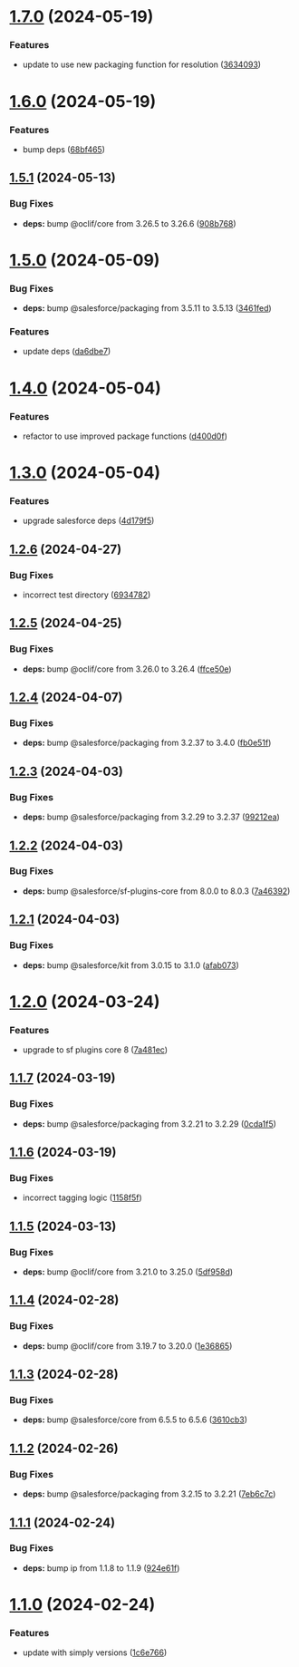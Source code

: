 # [1.7.0](https://github.com/SimplySF/simply-package/compare/1.6.0...1.7.0) (2024-05-19)


### Features

* update to use new packaging function for resolution ([3634093](https://github.com/SimplySF/simply-package/commit/363409370f8dcbbfe27898cbe788f0b8ad3ee99b))



# [1.6.0](https://github.com/SimplySF/simply-package/compare/1.5.1...1.6.0) (2024-05-19)


### Features

* bump deps ([68bf465](https://github.com/SimplySF/simply-package/commit/68bf465b7b8bdd9679e520507c24a3b598396584))



## [1.5.1](https://github.com/SimplySF/simply-package/compare/1.5.0...1.5.1) (2024-05-13)


### Bug Fixes

* **deps:** bump @oclif/core from 3.26.5 to 3.26.6 ([908b768](https://github.com/SimplySF/simply-package/commit/908b768da2e67686ce2b2ca0aac20e1faa70e0a4))



# [1.5.0](https://github.com/SimplySF/simply-package/compare/1.4.0...1.5.0) (2024-05-09)


### Bug Fixes

* **deps:** bump @salesforce/packaging from 3.5.11 to 3.5.13 ([3461fed](https://github.com/SimplySF/simply-package/commit/3461fedf0a8af8430892d674a22e387a81d45914))


### Features

* update deps ([da6dbe7](https://github.com/SimplySF/simply-package/commit/da6dbe74c696c7f41bdaa822bc5a426f9f1c339d))



# [1.4.0](https://github.com/SimplySF/simply-package/compare/1.3.0...1.4.0) (2024-05-04)


### Features

* refactor to use improved package functions ([d400d0f](https://github.com/SimplySF/simply-package/commit/d400d0fc318389e1154481b600e64d69af7ccbf4))



# [1.3.0](https://github.com/SimplySF/simply-package/compare/1.2.6...1.3.0) (2024-05-04)


### Features

* upgrade salesforce deps ([4d179f5](https://github.com/SimplySF/simply-package/commit/4d179f5ecb53a9212eae999108d451645f4d917c))



## [1.2.6](https://github.com/SimplySF/simply-package/compare/1.2.5...1.2.6) (2024-04-27)


### Bug Fixes

* incorrect test directory ([6934782](https://github.com/SimplySF/simply-package/commit/6934782ddade422faa44f0bbdda4d74b10b56a5c))



## [1.2.5](https://github.com/SimplySF/simply-package/compare/1.2.4...1.2.5) (2024-04-25)


### Bug Fixes

* **deps:** bump @oclif/core from 3.26.0 to 3.26.4 ([ffce50e](https://github.com/SimplySF/simply-package/commit/ffce50eac231eb68013b7a596019635782355f08))



## [1.2.4](https://github.com/SimplySF/simply-package/compare/1.2.3...1.2.4) (2024-04-07)


### Bug Fixes

* **deps:** bump @salesforce/packaging from 3.2.37 to 3.4.0 ([fb0e51f](https://github.com/SimplySF/simply-package/commit/fb0e51f31bb3d12316860d81c4c0dfed2525f269))



## [1.2.3](https://github.com/SimplySF/simply-package/compare/1.2.2...1.2.3) (2024-04-03)


### Bug Fixes

* **deps:** bump @salesforce/packaging from 3.2.29 to 3.2.37 ([99212ea](https://github.com/SimplySF/simply-package/commit/99212ea64af2dc8bc91b979daf9c03854e2ab264))



## [1.2.2](https://github.com/SimplySF/simply-package/compare/1.2.1...1.2.2) (2024-04-03)


### Bug Fixes

* **deps:** bump @salesforce/sf-plugins-core from 8.0.0 to 8.0.3 ([7a46392](https://github.com/SimplySF/simply-package/commit/7a46392d40b624b46fad9b2f26e6c1667229a96c))



## [1.2.1](https://github.com/SimplySF/simply-package/compare/1.2.0...1.2.1) (2024-04-03)


### Bug Fixes

* **deps:** bump @salesforce/kit from 3.0.15 to 3.1.0 ([afab073](https://github.com/SimplySF/simply-package/commit/afab0733d2451a5a971a3c140242fb819237bf09))



# [1.2.0](https://github.com/SimplySF/simply-package/compare/1.1.7...1.2.0) (2024-03-24)


### Features

* upgrade to sf plugins core 8 ([7a481ec](https://github.com/SimplySF/simply-package/commit/7a481ec2fce94db8002ed4fbc059dc6faaad598d))



## [1.1.7](https://github.com/SimplySF/simply-package/compare/1.1.6...1.1.7) (2024-03-19)


### Bug Fixes

* **deps:** bump @salesforce/packaging from 3.2.21 to 3.2.29 ([0cda1f5](https://github.com/SimplySF/simply-package/commit/0cda1f5defb84fe3eac45e2dcb1ae8063ec6a672))



## [1.1.6](https://github.com/SimplySF/simply-package/compare/1.1.5...1.1.6) (2024-03-19)


### Bug Fixes

* incorrect tagging logic ([1158f5f](https://github.com/SimplySF/simply-package/commit/1158f5fd2b2b42d1d75aab469df4d1085caf9494))



## [1.1.5](https://github.com/SimplySF/simply-package/compare/1.1.4...1.1.5) (2024-03-13)


### Bug Fixes

* **deps:** bump @oclif/core from 3.21.0 to 3.25.0 ([5df958d](https://github.com/SimplySF/simply-package/commit/5df958d2d58504762b643bcad26793453376afce))



## [1.1.4](https://github.com/SimplySF/simply-package/compare/1.1.3...1.1.4) (2024-02-28)


### Bug Fixes

* **deps:** bump @oclif/core from 3.19.7 to 3.20.0 ([1e36865](https://github.com/SimplySF/simply-package/commit/1e368655f1ba99357eb728a5e5134835caccfe7e))



## [1.1.3](https://github.com/SimplySF/simply-package/compare/1.1.2...1.1.3) (2024-02-28)


### Bug Fixes

* **deps:** bump @salesforce/core from 6.5.5 to 6.5.6 ([3610cb3](https://github.com/SimplySF/simply-package/commit/3610cb34a12d2a02b17e8f9457ca333c54a5b1b2))



## [1.1.2](https://github.com/SimplySF/simply-package/compare/1.1.1...1.1.2) (2024-02-26)


### Bug Fixes

* **deps:** bump @salesforce/packaging from 3.2.15 to 3.2.21 ([7eb6c7c](https://github.com/SimplySF/simply-package/commit/7eb6c7cec464253121f5797cd29ced1e2e99b27f))



## [1.1.1](https://github.com/SimplySF/simply-package/compare/1.1.0...1.1.1) (2024-02-24)


### Bug Fixes

* **deps:** bump ip from 1.1.8 to 1.1.9 ([924e61f](https://github.com/SimplySF/simply-package/commit/924e61fb2e465781a80c9486406c3011c20e3a4e))



# [1.1.0](https://github.com/SimplySF/simply-package/compare/1c6e766aba0597fa96a5a4e37bacf1eaa61d0173...1.1.0) (2024-02-24)


### Features

* update with simply versions ([1c6e766](https://github.com/SimplySF/simply-package/commit/1c6e766aba0597fa96a5a4e37bacf1eaa61d0173))



